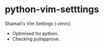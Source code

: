 python-vim-setttings
====================

Shamail's Vim Settings (.vimrc)

- Optimised for python.
- Checking pullapprove.
